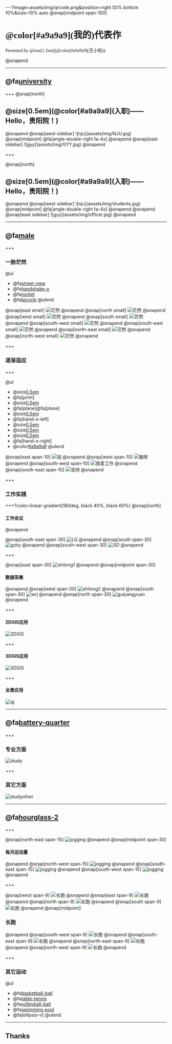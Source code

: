 ---?image=assets/img/qrcode.png&position=right 50% bottom 10%&size=10% auto
@snap[midpoint span-100]
<h1 style="font-family:'Microsoft YaHei';">@color[#a9a9a9](我的)代表作</h1> 
<p style="font-family:'Microsoft YaHei';">Presented by @size[1.2em](@color[#a9a9a9](王小标))</p>
@snapend

---
## @fa[university](入职)
+++
@snap[north]
<h2>@size[0.5em](@color[#a9a9a9](入职)——Hello，贵阳院！)</h2>
@snapend
@snap[west sidebar]
![nju](assets/img/NJU.jpg)
@snap[midpoint]
@fa[angle-double-right fa-4x]
@snapend
@snap[east sidebar]
![gyy](assets/img/GYY.jpg)
@snapend

+++

@snap[north]
<h2>@size[0.5em](@color[#a9a9a9](入职)——Hello，贵阳院！)</h2>
@snapend
@snap[west sidebar]
![nju](assets/img/students.jpg)
@snap[midpoint]
@fa[angle-double-right fa-4x]
@snapend
@snapend
@snap[east sidebar]
![gyy](assets/img/officer.jpg)
@snapend

---
## @fa[male](工作)

+++

### 一脸茫然
@ul
- @fa[street-view](新环境)
- @fa[handshake-o](**新人际关系**)
- @fa[rocket](新技术)
- @fa[bicycle](新领域)
@ulend

@snap[east small]
![茫然](assets/img/2.jpg)
@snapend
@snap[north small]
![茫然](assets/img/4.jpg)
@snapend
@snap[west small]
![茫然](assets/img/6.jpg)
@snapend
@snap[south small]
![茫然](assets/img/8.jpg)
@snapend
@snap[south-west small]
![茫然](assets/img/7.jpg)
@snapend
@snap[south-east small]
![茫然](assets/img/1.jpg)
@snapend
@snap[north-east small]
![茫然](assets/img/3.jpg)
@snapend
@snap[north-west small]
![茫然](assets/img/5.jpg)
@snapend

+++

### 逐渐适应

+++

@ul
- @size[0.5em](把项目资料打印装订好。)
- @fa[print]
- @size[0.5em](跟四个飞手一起去飞一下飞机。)
- @fa[plane]@fa[plane]
- @size[0.5em](日常简单的生产任务还是比较容易适应的。)
- @fa[hand-o-left]
- @size[0.5em](现在你对生产任务有一定了解啦。)
- @size[0.5em](那么,你和黄瑞负责一下观山湖区三调监理项目。)
- @size[0.5em](那么,你负责一下松桃“两区”划定项目。)
- @fa[hand-o-right]
- @color[#a9a9a9](好吧，其实，我也不知道怎么挺过来的)
@ulend

@snap[east span-10]
![钱](assets/img/money.jpg)
@snapend
@snap[west span-10]
![搬砖](assets/img/work.jpg)
@snapend
@snap[south-west span-10]
![我爱工作](assets/img/lovework.jpg)
@snapend
@snap[south-east span-10]
![坚持](assets/img/insist.jpg)
@snapend

+++

### 工作实践

+++?color=linear-gradient(180deg, black 40%, black 60%)
@snap[north]
#### 工作会议
@snapend

@snap[south-east span-30]
![LQ](assets/img/LQ.jpg)
@snapend
@snap[south span-30]
![gzhy](assets/img/gzhy.jpg)
@snapend
@snap[south-west span-30]
![SD](assets/img/SD.jpg)
@snapend

+++

@snap[east span-30]
![shilong1](assets/img/shilong1.jpg)
@snapend
@snap[midpoint span-30]
#### 数据采集
@snapend
@snap[west span-30]
![shilong2](assets/img/shilong2.jpg)
@snapend
@snap[south span-30]
![wrj](assets/img/wrj.jpg)
@snapend
@snap[north span-30]
![guiyangyuan](assets/img/guiyangyuan.jpg)
@snapend

+++

#### 2DGIS应用
![2DGIS](assets/img/2DGIS.jpg)

+++ 

#### 3DGIS应用
![3DGIS](assets/img/3DGIS.jpg)

+++ 

#### 全景应用
![qj](assets/img/qj.jpg)

---
## @fa[battery-quarter](学习)

+++
### 专业方面

![study](assets/img/study.jpg)

+++
### 其它方面
![studyother](assets/img/studyother.jpg)

---
## @fa[hourglass-2](生活)

+++

@snap[north-east span-15]
![jogging](assets/img/ene.png)
@snapend
@snap[midpoint span-30]
#### 每月运动量
@snapend
@snap[north-west span-15]
![jogging](assets/img/enw.png)
@snapend
@snap[south-east span-15]
![jogging](assets/img/ese.png)
@snapend
@snap[south-west span-15]
![jogging](assets/img/esw.png)
@snapend

+++

@snap[west span-9]
![长跑](assets/img/w.jpg)
@snapend
@snap[east span-9]
![长跑](assets/img/e.jpg)
@snapend
@snap[north span-9]
![长跑](assets/img/n.jpg)
@snapend
@snap[south span-9]
![长跑](assets/img/s.jpg)
@snapend
@snap[midpoint]
### 长跑
@snapend
@snap[south-west span-9]
![长跑](assets/img/sw.jpg)
@snapend
@snap[south-east span-9]
![长跑](assets/img/se.jpg)
@snapend
@snap[north-east span-9]
![长跑](assets/img/ne.jpg)
@snapend
@snap[north-west span-9]
![长跑](assets/img/nw.jpg)
@snapend

+++

### 其它运动

@ul
- @fa[basketball-ball](篮球)<br>
- @fa[table-tennis](乒乓球)
- @fa[volleyball-ball](气排球)
- @fa[swimming-pool](游泳)
- @fa[ellipsis-v]
@ulend

---

## Thanks